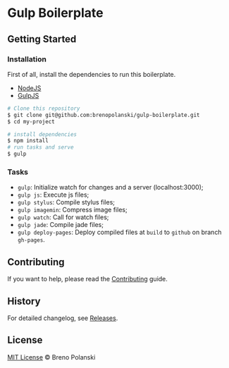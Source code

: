 # Gulp Boilerplate

## Getting Started

### Installation

First of all, install the dependencies to run this boilerplate.

- [NodeJS](http://nodejs.org/)
- [GulpJS](http://gulpjs.com/)

```sh
# Clone this repository
$ git clone git@github.com:brenopolanski/gulp-boilerplate.git
$ cd my-project

# install dependencies
$ npm install
# run tasks and serve
$ gulp
```

### Tasks

- `gulp`: Initialize watch for changes and a server (localhost:3000);
- `gulp js`: Execute js files;
- `gulp stylus`: Compile stylus files;
- `gulp imagemin`: Compress image files;
- `gulp watch`: Call for watch files;
- `gulp jade`: Compile jade files;
- `gulp deploy-pages`: Deploy compiled files at `build` to `github` on branch `gh-pages`.

## Contributing

If you want to help, please read the [Contributing](https://github.com/brenopolanski/gulp-boilerplate/blob/master/CONTRIBUTING.md) guide.

## History

For detailed changelog, see [Releases](https://github.com/brenopolanski/gulp-boilerplate/releases).

## License

[MIT License](http://brenopolanski.mit-license.org/) © Breno Polanski
